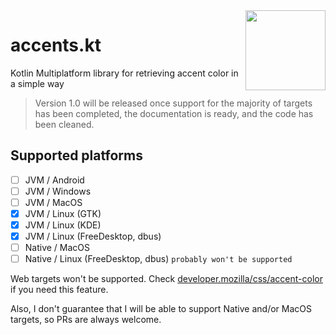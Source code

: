 <img src="https://github.com/LennyLizowzskiy/accents-kt/assets/46971551/b55dca62-cafa-45dc-a794-09675755948b" width="128" align="right">

# accents.kt 
Kotlin Multiplatform library for retrieving accent color in a simple way


> Version 1.0 will be released once support for the majority of targets has been completed, the documentation is ready, and the code has been cleaned.

## Supported platforms
- [ ] JVM / Android
- [ ] JVM / Windows
- [ ] JVM / MacOS
- [x] JVM / Linux (GTK)
- [x] JVM / Linux (KDE)
- [x] JVM / Linux (FreeDesktop, dbus)
- [ ] Native / MacOS
- [ ] Native / Linux (FreeDesktop, dbus) `probably won't be supported`

Web targets won't be supported. Check [developer.mozilla/css/accent-color](https://developer.mozilla.org/en-US/docs/Web/CSS/accent-color) if you need this feature.

Also, I don't guarantee that I will be able to support Native and/or MacOS targets, so PRs are always welcome.
